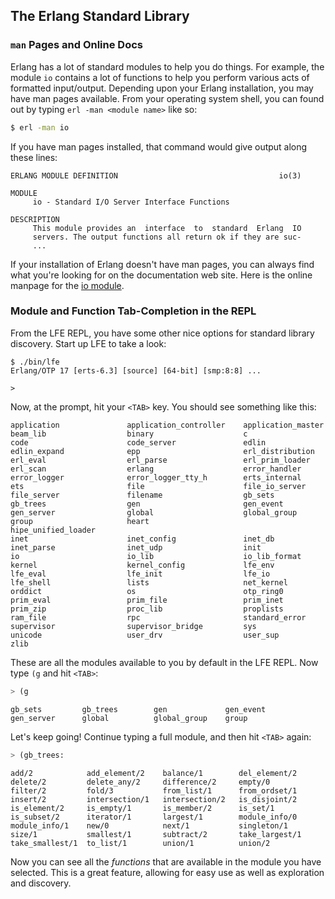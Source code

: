 ## The Erlang Standard Library

### ``man`` Pages and Online Docs
Erlang has a lot of standard modules to help you do things. For example, the module ``io`` contains a lot of functions to help you perform various acts of formatted input/output. Depending upon your Erlang installation, you may have man pages available. From your operating system shell, you can found out by typing ``erl -man <module name>`` like so:

```bash
$ erl -man io
```

If you have man pages installed, that command would give output along these lines:

```
ERLANG MODULE DEFINITION                                    io(3)

MODULE
     io - Standard I/O Server Interface Functions

DESCRIPTION
     This module provides an  interface  to  standard  Erlang  IO
     servers. The output functions all return ok if they are suc-
     ...
```

If your installation of Erlang doesn't have man pages, you can always find what you're looking for on the documentation web site. Here is the online manpage for the [io module](http://erlang.org/doc/man/io.html).

### Module and Function Tab-Completion in the REPL

From the LFE REPL, you have some other nice options for standard library discovery. Start up LFE to take a look:

```
$ ./bin/lfe
Erlang/OTP 17 [erts-6.3] [source] [64-bit] [smp:8:8] ...

>
```

Now, at the prompt, hit your ``<TAB>`` key. You should see something like this:

```
application               application_controller    application_master
beam_lib                  binary                    c
code                      code_server               edlin
edlin_expand              epp                       erl_distribution
erl_eval                  erl_parse                 erl_prim_loader
erl_scan                  erlang                    error_handler
error_logger              error_logger_tty_h        erts_internal
ets                       file                      file_io_server
file_server               filename                  gb_sets
gb_trees                  gen                       gen_event
gen_server                global                    global_group
group                     heart                     hipe_unified_loader
inet                      inet_config               inet_db
inet_parse                inet_udp                  init
io                        io_lib                    io_lib_format
kernel                    kernel_config             lfe_env
lfe_eval                  lfe_init                  lfe_io
lfe_shell                 lists                     net_kernel
orddict                   os                        otp_ring0
prim_eval                 prim_file                 prim_inet
prim_zip                  proc_lib                  proplists
ram_file                  rpc                       standard_error
supervisor                supervisor_bridge         sys
unicode                   user_drv                  user_sup
zlib
```

These are all the modules available to you by default in the LFE REPL. Now type ``(g`` and hit ``<TAB>``:

```lisp
> (g
```
```
gb_sets         gb_trees        gen             gen_event
gen_server      global          global_group    group
```
Let's keep going! Continue typing a full module, and then hit ``<TAB>`` again:

```lisp
> (gb_trees:
```
```
add/2            add_element/2    balance/1        del_element/2
delete/2         delete_any/2     difference/2     empty/0
filter/2         fold/3           from_list/1      from_ordset/1
insert/2         intersection/1   intersection/2   is_disjoint/2
is_element/2     is_empty/1       is_member/2      is_set/1
is_subset/2      iterator/1       largest/1        module_info/0
module_info/1    new/0            next/1           singleton/1
size/1           smallest/1       subtract/2       take_largest/1
take_smallest/1  to_list/1        union/1          union/2
```
Now you can see all the *functions* that are available in the module you have selected. This is a great feature, allowing for easy use as well as exploration and discovery.